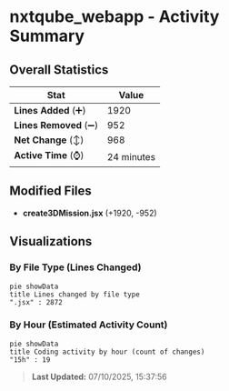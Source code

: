 # nxtqube_webapp - Activity Summary 

## Overall Statistics

| Stat                   | Value                                                             |
| ---------------------- | ----------------------------------------------------------------- |
| **Lines Added** (➕)   | 1920                                          |
| **Lines Removed** (➖) | 952                                        |
| **Net Change** (↕)    | 968                |
| **Active Time** (⌚)   | 24 minutes |


## Modified Files
- **create3DMission.jsx** (+1920, -952)

## Visualizations

### By File Type (Lines Changed)

```mermaid
pie showData
title Lines changed by file type
".jsx" : 2872
```

### By Hour (Estimated Activity Count)

```mermaid
pie showData
title Coding activity by hour (count of changes)
"15h" : 19
```


> **Last Updated:** 07/10/2025, 15:37:56